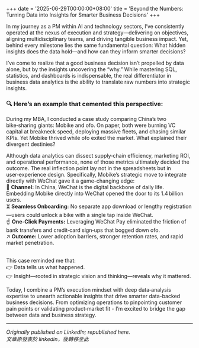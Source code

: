 +++
date = '2025-06-29T00:00:00+08:00'
title = 'Beyond the Numbers: Turning Data into Insights for Smarter Business Decisions'
+++

In my journey as a PM within AI and technology sectors, I’ve consistently operated at the nexus of execution and strategy—delivering on objectives, aligning multidisciplinary teams, and driving tangible business impact. Yet, behind every milestone lies the same fundamental question: What hidden insights does the data hold—and how can they inform smarter decisions?

I’ve come to realize that a good business decision isn’t propelled by data alone, but by the insights uncovering the “why.” While mastering SQL, statistics, and dashboards is indispensable, the real differentiator in business data analytics is the ability to translate raw numbers into strategic insights.

### 🔍 Here’s an example that cemented this perspective: 
During my MBA, I conducted a case study comparing China’s two bike‑sharing giants: Mobike and ofo. 
On paper, both were burning VC capital at breakneck speed, deploying massive fleets, and chasing similar KPIs. Yet Mobike thrived while ofo exited the market. What explained their divergent destinies?

Although data analytics can dissect supply‑chain efficiency, marketing ROI, and operational performance, none of those metrics ultimately decided the outcome. The real inflection point lay not in the spreadsheets but in user‑experience design. 
Specifically, Mobike’s strategic move to integrate directly with WeChat gave it a game-changing edge:
<br> 📲 **Channel:** In China, WeChat is the digital backbone of daily life. Embedding Mobike directly into WeChat opened the door to its 1.4 billion users.
<br> ⏳ **Seamless Onboarding:** No separate app download or lengthy registration—users could unlock a bike with a single tap inside WeChat.
<br> ☝ **One‑Click Payments:** Leveraging WeChat Pay eliminated the friction of bank transfers and credit‑card sign‑ups that bogged down ofo.
<br> ↗️  **Outcome:** Lower adoption barriers, stronger retention rates, and rapid market penetration.

<br>
This case reminded me that: 
<br> 👉 Data tells us what happened. 
<br> 👉 Insight—rooted in strategic vision and thinking—reveals why it mattered.

Today, I combine a PM’s execution mindset with deep data‑analysis expertise to unearth actionable insights that drive smarter data-backed business decisions. From optimizing operations to pinpointing customer pain points or validating product‑market fit - I’m excited to bridge the gap between data and business strategy.

---
*Originally published on LinkedIn; republished here.* <br>
*文章原發表於 linkedin，後轉移至此*
